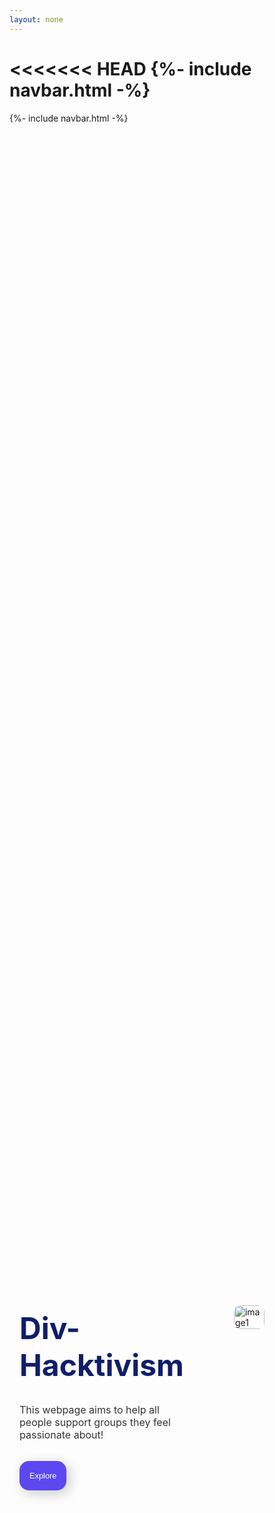 ```yaml
---
layout: none
---
```

<<<<<<< HEAD
{%- include navbar.html -%}
=======
{%- include navbar.html -%}

<style>
    @import url('https://fonts.googleapis.com/css2?family=Montserrat:wght@500&family=Poppins:wght@400;500;600;700&display=swap');

    :root {
        --primary-color: #5c48ee;
        --primary-color-dark: #0f1e6a;
        --secondary-color: #f9fafe;
        --text-color: #333333;
        --white: #ffffff;
        --max-width: 1400px;
    }

    .container {
        max-width: var(--max-width);
        margin: auto;
        padding: 1rem;
        min-height: calc(100vh - 100px);
        display: grid;
        grid-template-columns: repeat(2, 1fr);
        gap:5rem;
    }

    .content_container {
        display: flex;
        flex-direction: column;
        justify-content: center;
    }

    .content_container h1{
        font-size: 3rem;
        font-weight: 400;
        line-height 3.5rem;
        color: var(--primary-color-dark);
        margin-bottom: 1rem;
    }

    .heading_1{
        font-weight: 700;
        
    }

    .heading_2{
        font-weight: 700;
        color: var(--primary-color);
    }

    .content_container p{
        font-size: 1rem;
        color: var(--text-color);
        margin-bottom: 2rem;
    }

    .content_container button {
        width: fit-content;
        padding: 1rem;
        font-size: .8rem;
        white-space: nowrap;
        background-color: var(--primary-color);
        color: var(--white);
        outline: none;
        border: none;
        border-radius: 15px; 
        box-shadow: 5px 5px 20px rgba(0,0,0,0.2);
        transition: .3s;
        cursor:pointer;
    }

    .content_container button:hover {
        background-color: var(--primary-color-dark);
    }

    .image_container {
        position: relative;
        display: grid;
        grid-template-columns: repeat(2, 1fr);
        gap: 2rem;
        place-content: center;
    }

    .image_container img {
        width: 100%;
        max-width: 1000px;
        margin: auto;
        border-radius: 10px;
    }

    .image_container img:nth-child(1){
        transform: translateY(-70px);
    }

    .explore-btn {
        text-decoration: none;
        color: white;
    }
</style>

<html>
    <body>
        <section class="container">
            <div class="content_container">
                <h1>
                    <br>
                    <span class="heading_1">Div-Hacktivism</span><br>
                </h1>
                <p>
                    This webpage aims to help all people support groups they feel passionate about!
                </p>
                <button><a class="explore-btn" href="{{ site.baseurl }}/home">Explore</a></button>
            </div>
            <div class="image_container">
                <img src="images/image1.png" alt="image1" width="100">
            </div>
        </section>
    </body>
</html>
>>>>>>> 6393b1b3d086a1fc83274e1f2d5e20d78f9a97e9
